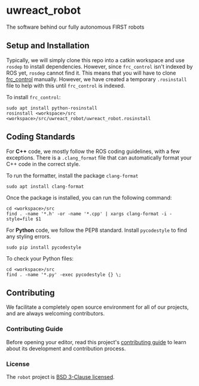 # uwreact_robot

The software behind our fully autonomous FIRST robots

## Setup and Installation

Typically, we will simply clone this repo into a catkin workspace and use `rosdep` to install dependencies.
However, since `frc_control` isn't indexed by ROS yet, `rosdep` cannot find it.
This means that you will have to clone [frc_control](https://github.com/uwreact/frc_control) manually.
However, we have created a temporary `.rosinstall` file to help with this until `frc_control` is indexed.

To install `frc_control`:
```
sudo apt install python-rosinstall
rosinstall <workspace>/src <workspace>/src/uwreact_robot/uwreact_robot.rosinstall
```

## Coding Standards

For **C++** code, we mostly follow the ROS coding guidelines, with a few exceptions.
There is a `.clang_format` file that can automatically format your C++ code in the correct style.

To run the formatter, install the package `clang-format`
```
sudo apt install clang-format
```
Once the package is installed, you can run the following command:
```
cd <workspace>/src
find . -name '*.h' -or -name '*.cpp' | xargs clang-format -i -style=file $1
```

For **Python** code, we follow the PEP8 standard. Install `pycodestyle` to find any styling errors.
```
sudo pip install pycodestyle
```
To check your Python files:
```
cd <workspace>/src
find . -name '*.py' -exec pycodestyle {} \;
```

## Contributing

We facilitate a completely open source environment for all of our projects, and are always welcoming contributors.

### Contributing Guide

Before opening your editor, read this project's [contributing guide](https://github.com/uwreact/uwreact_robot/blob/master/CONTRIBUTING.md) to learn about its development and contribution process.

### License

The `robot` project is [BSD 3-Clause licensed](https://github.com/uwreact/uwreact_robot/blob/master/LICENSE).
